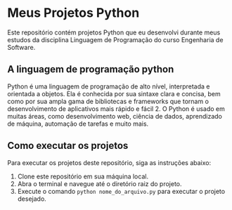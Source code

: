 # Meus Projetos Python

Este repositório contém projetos Python que eu desenvolvi durante meus estudos da disciplina Linguagem de Programação do curso Engenharia de Software.

## A linguagem de programação python
Python é uma linguagem de programação de alto nível, interpretada e orientada a objetos. Ela é conhecida por sua sintaxe clara e concisa, bem como por sua ampla gama de bibliotecas e frameworks que tornam o desenvolvimento de aplicativos mais rápido e fácil 2. O Python é usado em muitas áreas, como desenvolvimento web, ciência de dados, aprendizado de máquina, automação de tarefas e muito mais.

## Como executar os projetos

Para executar os projetos deste repositório, siga as instruções abaixo:

1. Clone este repositório em sua máquina local.
2. Abra o terminal e navegue até o diretório raiz do projeto.
3. Execute o comando `python nome_do_arquivo.py` para executar o projeto desejado.
